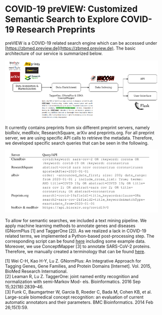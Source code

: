 # COVID-19 preVIEW: Customized Semantic Search to Explore COVID-19 Research Preprints

preVIEW is a COVID-19 related search engine which can be accessed under [https://zbmed.preview.de](https://zbmed.preview.de). The basic architecture of our service is summarized below. 

![architecture](img/architecture.png)

It currently contains preprints from six different preprint servers, namely bioRxiv, medRxiv, ResearchSquare, arXiv and preprints.org. For all preprint server, we are using specific API calls to retrieve the metadata. Therefore, we developed specific search queries that can be seen in the following. 

![searchqueries](img/searchqueries.png) 


To allow for semantic searches, we included a text mining pipeline. We apply machine learning methods to annotate genes and diseases (GNormPlus [1] and TaggerOne [2]). As we realized a lack in COVID-19 related terms, we implemented a Python-based post-processing step. The corresponding script can be found [here](post-processing) including some example data.
Moreover, we use ConceptMapper [3] to annotate SARS-CoV-2 proteins. Therefore, we manually created a terminology that can be found [here](terminology). 

[1] Wei C-H, Kao H-Y, Lu Z. GNormPlus: An Integrative Approach for Tagging Genes, Gene Families, and
Protein Domains [Internet]. Vol. 2015, BioMed Research International.  
[2] Leaman R, Lu Z. TaggerOne: joint named entity recognition and normalization with semi-Markov Mod-
els. Bioinformatics. 2016 Sep 15;32(18):2839–46.  
[3] Funk C, Baumgartner W, Garcia B, Roeder C, Bada M, Cohen KB, et al. Large-scale biomedical concept
recognition: an evaluation of current automatic annotators and their parameters. BMC Bioinformatics.
2014 Feb 26;15(1):59.




